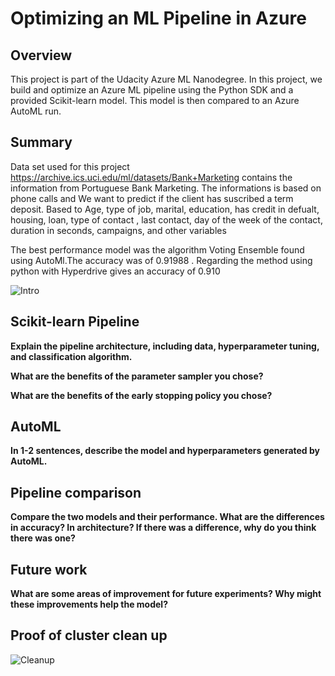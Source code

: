 # Optimizing an ML Pipeline in Azure

## Overview
This project is part of the Udacity Azure ML Nanodegree.
In this project, we build and optimize an Azure ML pipeline using the Python SDK and a provided Scikit-learn model.
This model is then compared to an Azure AutoML run.

## Summary

Data set used for this project https://archive.ics.uci.edu/ml/datasets/Bank+Marketing contains the information from Portuguese Bank Marketing. The informations is based on phone calls and We want to predict if the client has suscribed a term deposit. Based to Age, type of job, marital, education, has credit in defualt, housing, loan, type of contact , last contact, day of the week of the contact, 
duration in seconds, campaigns, and other variables  

The best performance model was the algorithm Voting Ensemble found using AutoMl.The accuracy was of 0.91988 .
Regarding the method using python with Hyperdrive gives an accuracy of 0.910

![Intro](imgs/AutoML.png)

## Scikit-learn Pipeline

**Explain the pipeline architecture, including data, hyperparameter tuning, and classification algorithm.**

**What are the benefits of the parameter sampler you chose?**

**What are the benefits of the early stopping policy you chose?**

## AutoML
**In 1-2 sentences, describe the model and hyperparameters generated by AutoML.**

## Pipeline comparison
**Compare the two models and their performance. What are the differences in accuracy? In architecture? If there was a difference, why do you think there was one?**

## Future work
**What are some areas of improvement for future experiments? Why might these improvements help the model?**

## Proof of cluster clean up
![Cleanup](imgs/Clustercleanup.png)
